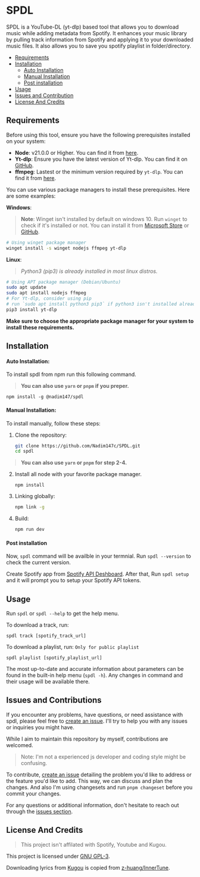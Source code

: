 # SPDL

SPDL is a YouTube-DL (yt-dlp) based tool that allows you to download music while adding metadata from Spotify. It enhances your music library by pulling track information from Spotify and applying it to your downloaded music files. It also allows you to save you spotify playlist in folder/directory.

-   [Requirements](#requirements)
-   [Installation](#installation)
    -   [Auto Installation](#auto-installation)
    -   [Manual Installation](#manual-installation)
    -   [Post installation](#post-installation)
-   [Usage](#usage)
-   [Issues and Contribution](#issues-and-contribution)
-   [License And Credits](#license-and-credits)

## Requirements

Before using this tool, ensure you have the following prerequisites installed on your system:

-   **Node**: v21.0.0 or Higher. You can find it from [here](https://nodejs.org/).
-   **Yt-dlp**: Ensure you have the latest version of Yt-dlp. You can find it on [GitHub](https://github.com/yt-dlp/yt-dlp/wiki/Installation).
-   **ffmpeg**: Lastest or the minimum version required by `yt-dlp`. You can find it from [here](https://www.ffmpeg.org/download.html).

You can use various package managers to install these prerequisites. Here are some examples:

**Windows**:

> **Note**: Winget isn't installed by default on windows 10. Run `winget` to check if it's installed or not.
> You can install it from [Microsoft Store](https://apps.microsoft.com/detail/9NBLGGH4NNS1) or [GitHub](https://github.com/microsoft/winget-cli/releases/latest).

```bash
# Using winget package manager
winget install -s winget nodejs ffmpeg yt-dlp
```

**Linux**:

> _Python3 (pip3) is already installed in most linux distros._

```bash
# Using APT package manager (Debian/Ubuntu)
sudo apt update
sudo apt install nodejs ffmpeg
# For Yt-dlp, consider using pip
# run `sudo apt install python3 pip3` if python3 isn't installed already
pip3 install yt-dlp
```

**Make sure to choose the appropriate package manager for your system to install these requirements.**

## Installation

#### Auto Installation:

To install spdl from npm run this following command.

> **You can also use `yarn` or `pnpm` if you preper.**

```
npm install -g @nadim147/spdl
```

#### Manual Installation:

To install manually, follow these steps:

1.  Clone the repository:
    ```bash
    git clone https://github.com/Nadim147c/SPDL.git
    cd spdl
    ```

> **You can also use `yarn` or `pnpm` for step 2-4.**

2.  Install all node with your favorite package manager.

    ```
    npm install
    ```

3.  Linking globally:

    ```bash
    npm link -g
    ```

4.  Build:

    ```bash
    npm run dev
    ```

#### Post installation

Now, `spdl` command will be availble in your termnial. Run `spdl --version` to check the current version.

Create Spotify app from [Spotify API Deshboard](https://developer.spotify.com/dashboard).
After that, Run `spdl setup` and it will prompt you to setup your Spotify API tokens.

## Usage

Run `spdl` or `spdl --help` to get the help menu.

To download a track, run:

```
spdl track [spotify_track_url]
```

To download a playlist, run: `Only for public playlist`

```
spdl playlist [spotify_playlist_url]
```

The most up-to-date and accurate information about parameters can be found in the built-in help menu (`spdl -h`). Any changes in command and their usage will be available there.

## Issues and Contributions

If you encounter any problems, have questions, or need assistance with spdl, please feel free to [create an issue](https://github.com/Nadim147c/spdl/issues). I'll try to help you with any issues or inquiries you might have.

While I aim to maintain this repository by myself, contributions are welcomed.

> Note: I'm not a experienced js developer and coding style might be confusing.

To contribute, [create an issue](https://github.com/Nadim147c/spdl/issues) detailing the problem you'd like to address or the feature you'd like to add. This way, we can discuss and plan the changes.
And also I'm using changesets and run `pnpm changeset` before you commit your changes.

For any questions or additional information, don't hesitate to reach out through the [issues section](https://github.com/Nadim147c/spdl/issues).

## License And Credits

> This project isn't affilated with Spotify, Youtube and Kugou.

This project is licensed under [GNU GPL-3](./LICENSE).

Downloading lyrics from [Kugou](./src/structure/Kugou.ts) is copied from [z-huang/InnerTune](https://github.com/z-huang/InnerTune).
